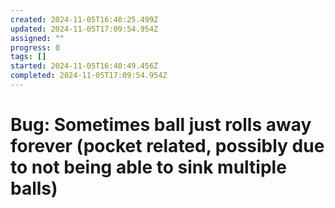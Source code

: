 ```yaml
---
created: 2024-11-05T16:40:25.499Z
updated: 2024-11-05T17:09:54.954Z
assigned: ""
progress: 0
tags: []
started: 2024-11-05T16:40:49.456Z
completed: 2024-11-05T17:09:54.954Z
---
```


# Bug: Sometimes ball just rolls away forever (pocket related, possibly due to not being able to sink multiple balls)
